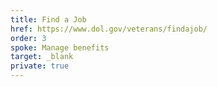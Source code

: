 ```yaml
---
title: Find a Job
href: https://www.dol.gov/veterans/findajob/
order: 3
spoke: Manage benefits
target: _blank
private: true
---
```

